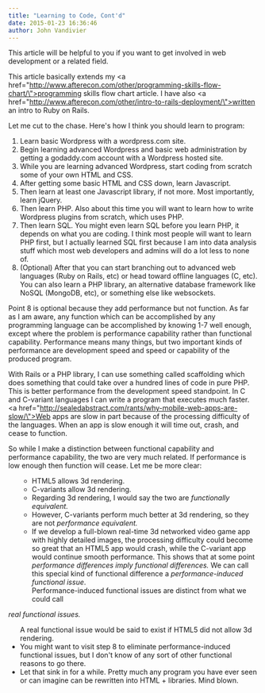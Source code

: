 ```yaml
---
title: "Learning to Code, Cont'd"
date: 2015-01-23 16:36:46
author: John Vandivier
---
```




This article will be helpful to you if you want to get involved in web development or a related field.

This article basically extends my <a href=\"http://www.afterecon.com/other/programming-skills-flow-chart/\">programming skills flow chart article</a>. I have also <a href=\"http://www.afterecon.com/other/intro-to-rails-deployment/\">written an intro to Ruby on Rails</a>.

Let me cut to the chase. Here's how I think you should learn to program:
<ol>
	<li>Learn basic Wordpress with a wordpress.com site.</li>
	<li>Begin learning advanced Wordpress and basic web administration by getting a godaddy.com account with a Wordpress hosted site.</li>
	<li>While you are learning advanced Wordpress, start coding from scratch some of your own HTML and CSS.</li>
	<li>After getting some basic HTML and CSS down, learn Javascript.</li>
	<li>Then learn at least one Javascript library, if not more. Most importantly, learn jQuery.</li>
	<li>Then learn PHP. Also about this time you will want to learn how to write Wordpress plugins from scratch, which uses PHP.</li>
	<li>Then learn SQL. You might even learn SQL before you learn PHP, it depends on what you are coding. I think most people will want to learn PHP first, but I actually learned SQL first because I am into data analysis stuff which most web developers and admins will do a lot less to none of.</li>
	<li>(Optional) After that you can start branching out to advanced web languages (Ruby on Rails, etc) or head toward offline languages (C, etc). You can also learn a PHP library, an alternative database framework like NoSQL (MongoDB, etc), or something else like websockets.</li>
</ol>
Point 8 is optional because they add performance but not function. As far as I am aware, any function which can be accomplished by any programming language can be accomplished by knowing 1-7 well enough, except where the problem is performance capability rather than functional capability. Performance means many things, but two important kinds of performance are development speed and speed or capability of the produced program.

With Rails or a PHP library, I can use something called scaffolding which does something that could take over a hundred lines of code in pure PHP. This is better performance from the development speed standpoint. In C and C-variant languages I can write a program that executes much faster. <a href=\"http://sealedabstract.com/rants/why-mobile-web-apps-are-slow/\">Web apps are slow</a> in part because of the processing difficulty of the languages. When an app is slow enough it will time out, crash, and cease to function.

So while I make a distinction between functional capability and performance capability, the two are very much related. If performance is low enough then function will cease. Let me be more clear:
<ul>
<ul>
	<li>HTML5 allows 3d rendering.</li>
	<li>C-variants allow 3d rendering.</li>
	<li>Regarding 3d rendering, I would say the two are <em>functionally equivalent.</em></li>
	<li>However, C-variants perform much better at 3d rendering, so they are not <em>performance equivalent.</em></li>
	<li>If we develop a full-blown real-time 3d networked video game app with highly detailed images, the processing difficulty could become so great that an HTML5 app would crash, while the C-variant app would continue smooth performance. This shows that at some point <em>performance differences imply functional differences. </em>We can call this special kind of functional difference a <em>performance-induced functional issue</em>.</li>
Performance-induced functional issues are distinct from what we could call</ul>
</ul>
<em>real functional issues. </em>
<ul>A real functional issue would be said to exist if HTML5 did not allow 3d rendering.
	<li>You might want to visit step 8 to eliminate performance-induced functional issues, but I don't know of any sort of other functional reasons to go there.</li>
	<li>Let that sink in for a while. Pretty much any program you have ever seen or can imagine can be rewritten into HTML + libraries. Mind blown.</li>
</ul>